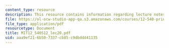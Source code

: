 ```yaml
---
content_type: resource
description: This resource contains information regarding lecture notes.
file: https://ol-ocw-studio-app-qa.s3.amazonaws.com/courses/12-540-principles-of-the-global-positioning-system-spring-2012/aaa9ef216b507337cb85c9dbddd41135_MIT12_540S12_lec20.pdf
file_type: application/pdf
resourcetype: Document
title: MIT12_540S12_lec20.pdf
uid: aaa9ef21-6b50-7337-cb85-c9dbddd41135
---
```

